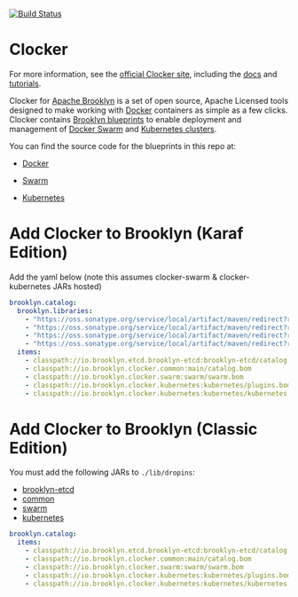 [![Build Status](https://travis-ci.org/brooklyncentral/clocker.svg?branch=master)](https://travis-ci.org/brooklyncentral/clocker)

Clocker
=======

For more information, see the [official Clocker site](http://www.clocker.io/), including the 
[docs](http://www.clocker.io/docs/) and [tutorials](http://www.clocker.io/tutorials/).

Clocker for [Apache Brooklyn](https://brooklyn.apache.org/) is a set of open source, Apache 
Licensed tools designed to make working with [Docker](https://www.docker.com/) containers 
as simple as a few clicks. Clocker contains 
[Brooklyn blueprints](http://brooklyn.apache.org/v/latest/start/blueprints.html) to enable 
deployment and management of [Docker Swarm](https://www.docker.com/products/docker-swarm) 
and [Kubernetes clusters](http://kubernetes.io/).

You can find the source code for the blueprints in this repo at:

* [Docker](./common/src/main/resources/docker/)

* [Swarm](./swarm/src/main/resources/swarm/)

* [Kubernetes](./kubernetes/src/main/resources/kubernetes/)


# Add Clocker to Brooklyn (Karaf Edition)

Add the yaml below (note this assumes clocker-swarm & clocker-kubernetes JARs hosted)

```yaml
brooklyn.catalog:
  brooklyn.libraries:
    - "https://oss.sonatype.org/service/local/artifact/maven/redirect?r=snapshots&g=io.brooklyn.etcd&a=brooklyn-etcd&v=2.3.0-SNAPSHOT"
    - "https://oss.sonatype.org/service/local/artifact/maven/redirect?r=releases&g=io.brooklyn.clocker&a=common&v=2.0.0"
    - "https://oss.sonatype.org/service/local/artifact/maven/redirect?r=releases&g=io.brooklyn.clocker&a=swarm&v=2.0.0"
    - "https://oss.sonatype.org/service/local/artifact/maven/redirect?r=releases&g=io.brooklyn.clocker&a=kubernetes&v=2.0.0"
  items:
    - classpath://io.brooklyn.etcd.brooklyn-etcd:brooklyn-etcd/catalog.bom
    - classpath://io.brooklyn.clocker.common:main/catalog.bom
    - classpath://io.brooklyn.clocker.swarm:swarm/swarm.bom
    - classpath://io.brooklyn.clocker.kubernetes:kubernetes/plugins.bom
    - classpath://io.brooklyn.clocker.kubernetes:kubernetes/kubernetes.bom
```

# Add Clocker to Brooklyn (Classic Edition)

You must add the following JARs to `./lib/dropins`:
* [brooklyn-etcd](https://oss.sonatype.org/service/local/artifact/maven/redirect?r=snapshots&g=io.brooklyn.etcd&a=brooklyn-etcd&v=2.3.0-SNAPSHOT)
* [common](https://oss.sonatype.org/service/local/artifact/maven/redirect?r=releases&g=io.brooklyn.clocker&a=common&v=2.0.0) 
* [swarm](https://oss.sonatype.org/service/local/artifact/maven/redirect?r=releases&g=io.brooklyn.clocker&a=swarm&v=2.0.0) 
* [kubernetes](https://oss.sonatype.org/service/local/artifact/maven/redirect?r=releases&g=io.brooklyn.clocker&a=kubernetes&v=2.0.0) 

```yaml
brooklyn.catalog:
  items:
    - classpath://io.brooklyn.etcd.brooklyn-etcd:brooklyn-etcd/catalog.bom
    - classpath://io.brooklyn.clocker.common:main/catalog.bom
    - classpath://io.brooklyn.clocker.swarm:swarm/swarm.bom
    - classpath://io.brooklyn.clocker.kubernetes:kubernetes/plugins.bom
    - classpath://io.brooklyn.clocker.kubernetes:kubernetes/kubernetes.bom
```
